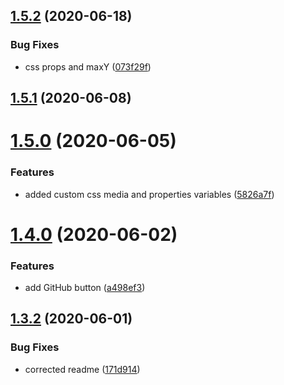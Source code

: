 ## [1.5.2](https://github.com/lewisjfoster/bouncing-balls/compare/v1.5.1...v1.5.2) (2020-06-18)


### Bug Fixes

* css props and maxY ([073f29f](https://github.com/lewisjfoster/bouncing-balls/commit/073f29f15c29ba2d452b77c97922370d54ec6145))



## [1.5.1](https://github.com/lewisjfoster/bouncing-balls/compare/v1.5.0...v1.5.1) (2020-06-08)



# [1.5.0](https://github.com/lewisjfoster/bouncing-balls/compare/v1.4.0...v1.5.0) (2020-06-05)


### Features

* added custom css media and properties variables ([5826a7f](https://github.com/lewisjfoster/bouncing-balls/commit/5826a7fbd2e89c6a448ce2192a63c34a23ccb37d))



# [1.4.0](https://github.com/lewisjfoster/bouncing-balls/compare/v1.3.2...v1.4.0) (2020-06-02)


### Features

* add GitHub button ([a498ef3](https://github.com/lewisjfoster/bouncing-balls/commit/a498ef37747436f8ba80f715245c7610e28b44e9))



## [1.3.2](https://github.com/lewisjfoster/bouncing-balls/compare/v1.3.1...v1.3.2) (2020-06-01)


### Bug Fixes

* corrected readme ([171d914](https://github.com/lewisjfoster/bouncing-balls/commit/171d91464825b048c657eb823210500025ae7e1c))



